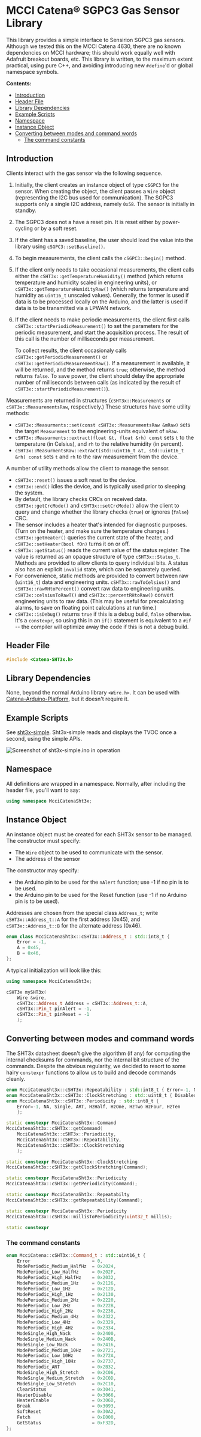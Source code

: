 # MCCI Catena&reg; SGPC3 Gas Sensor Library

This library provides a simple interface to Sensirion SGPC3 gas sensors. Although we tested this on the MCCI Catena 4630, there are no known dependencies on MCCI hardware; this should work equally well with Adafruit breakout boards, etc. This library is written, to the maximum extent practical, using pure C++, and avoiding introducing new `#define`'d or global namespace symbols.

**Contents:**

<!--
  This TOC uses the VS Code markdown TOC extension AlanWalk.markdown-toc.
  We strongly recommend updating using VS Code, the markdown-toc extension and the
  bierner.markdown-preview-github-styles extension. Note that if you are using
  VS Code 1.29 and Markdown TOC 1.5.6, https://github.com/AlanWalk/markdown-toc/issues/65
  applies -- you must change your line-ending to some non-auto value in Settings>
  Text Editor>Files.  `\n` works for me.
-->
<!-- markdownlint-disable MD033 MD004 -->
<!-- markdownlint-capture -->
<!-- markdownlint-disable -->
<!-- TOC depthFrom:2 updateOnSave:true -->

- [Introduction](#introduction)
- [Header File](#header-file)
- [Library Dependencies](#library-dependencies)
- [Example Scripts](#example-scripts)
- [Namespace](#namespace)
- [Instance Object](#instance-object)
- [Converting between modes and command words](#converting-between-modes-and-command-words)
    - [The command constants](#the-command-constants)

<!-- /TOC -->
<!-- markdownlint-restore -->
<!-- Due to a bug in Markdown TOC, the table is formatted incorrectly if tab indentation is set other than 4. Due to another bug, this comment must be *after* the TOC entry. -->

## Introduction

Clients interact with the gas sensor via the following sequence.

1. Initially, the client creates an instance object of type `cSGPC3` for the sensor. When creating the object, the client passes a `Wire` object (representing the I2C bus used for communication). The SGPC3 supports only a single I2C address, namely `0x58`. The sensor is initially in standby.

2. The SGPC3 does not a have a reset pin. It is reset either by power-cycling or by a soft reset.

3. If the client has a saved baseline, the user should load the value into the library using `cSGPC3::setBaseline()`.

4. To begin measurements, the client calls the `cSGPC3::begin()` method.

5. If the client only needs to take occasional measurements, the client calls either the `cSHT3x::getTemperatureHumidity()` method (which returns temperature and humidity scaled in engineering units), or `cSHT3x::getTemperatureHumidityRaw()` (which returns temperature and humidity as `uint16_t` unscaled values).  Generally, the former is used if data is to be processed locally on the Arduino, and the latter is used if data is to be transmitted via a LPWAN network.

6. If the client needs to make periodic measurements, the client first calls `cSHT3x::startPeriodicMeasurement()` to set the parameters for the periodic measurement, and start the acquisition process. The result of this call is the number of milliseconds per measurement.

   To collect results, the client occasionaly calls `cSHT3x::getPeriodicMeasurement()` or `cSHT3x::getPeriodicMeasurementRaw()`. If a measurement is available, it will be returned, and the method returns `true`; otherwise, the method returns `false`.  To save power, the client should delay the appropriate number of milliseconds between calls (as indicated by the result of `cSHT3x::startPeriodicMeasurement()`).

Measurements are returned in structures (`cSHT3x::Measurements` or `cSHT3x::MeasurementsRaw`, respectively.) These structures have some utility methods:

- `cSHT3x::Measurments::set(const cSHT3x::MeasurementsRaw &mRaw)` sets the target `Measurement` to the engineering-units equivalent of `mRaw`.
- `cSHT3x::Measurments::extract(float &t, float &rh) const` sets `t` to the temperature (in Celsius), and `rh` to the relative humidity (in percent).
- `cSHT3x::MeasurmentsRaw::extract(std::uint16_t &t, std::uint16_t &rh) const` sets `t` and `rh` to the raw measurement from the device.

A number of utility methods allow the client to manage the sensor.

- `cSHT3x::reset()` issues a soft reset to the device.
- `cSHT3x::end()` idles the device, and is typically used prior to sleeping the system.
- By default, the library checks CRCs on received data. `cSHT3x::getCrcMode()` and `cSHT3x::setCrcMode()` allow the client to query and change whether the library checks (`true`) or ignores (`false`) CRC.
- The sensor includes a heater that's intended for diagnostic purposes. (Turn on the heater, and make sure the temperature changes.) `cSHT3x::getHeater()` queries the current state of the heater, and `cSHT3x::setHeater(bool fOn)` turns it on or off.
- `cSHT3x::getStatus()` reads the current value of the status register. The value is returned as an opaque structure of type `cSHT3x::Status_t`. Methods are provided to allow clients to query individual bits. A status also has an explicit `invalid` state, which can be separately queried.
- For convenience, static methods are provided to convert between raw (`uint16_t`) data and engineering units. `cSHT3x::rawToCelsius()` and `cSHT3x::rawRHtoPercent()` convert raw data to engineering units. `cSHT3x::celsiusToRawT()` and `cSHT3x::percentRHtoRaw()` convert engineering units to raw data. (This may be useful for precalculating alarms, to save on floating point calculations at run time.)
- `cSHT3x::isDebug()` returns `true` if this is a debug build, `false` otherwise. It's a `constexpr`, so using this in an `if()` statement is equivalent to a `#if` -- the compiler will optimize away the code if this is not a debug build.

## Header File

```c++
#include <Catena-SHT3x.h>
```

## Library Dependencies

None, beyond the normal Arduino library `<Wire.h>`.  It can be used with [Catena-Arduino-Platform](https://github.com/mcci-catena/Catena-Arduino-Platform), but it doesn't require it.

## Example Scripts

See [sht3x-simple](./examples/sht3x-simple/sht3x-simple.ino). Sht3x-simple reads and displays the TVOC once a second, using the simple APIs.

![Screenshot of sht3x-simple.ino in operation](./assets/sht3x-simple-screenshot.png)

## Namespace

All definitions are wrapped in a namespace. Normally, after including the header file, you'll want to say:

```c++
using namespace McciCatenaSht3x;
```

## Instance Object

An instance object must be created for each SHT3x sensor to be managed. The constructor must specify:

- The `Wire` object to be used to communicate with the sensor.
- The address of the sensor

The constructor may specify:

- the Arduino pin to be used for the `nAlert` function; use -1 if no pin is to be used.
- the Arduino pin to be used for the Reset function (use -1 if no Arduino pin is to be used).

Addresses are chosen from the special class `Address_t`; write `cSHT3x::Address_t::A` for the first address (0x45), and `cSHT3x::Address_t::B` for the alternate address (0x46).

```c++
enum class McciCatenaSht3x::cSHT3x::Address_t : std::int8_t {
    Error = -1,
    A = 0x45,
    B = 0x46,
};
```

A typical initialization will look like this:

```c++
using namespace McciCatenaSht3x;

cSHT3x mySHT3x(
    Wire &wire,
    cSHT3x::Address_t Address = cSHT3x::Address_t::A,
    cSHT3x::Pin_t pinAlert = -1,
    cSHT3x::Pin_t pinReset = -1
    );
```

## Converting between modes and command words

The SHT3x datasheet doesn't give the algorithm (if any) for computing the internal checksums for commands, nor the internal bit structure of the commands. Despite the obvious regularity, we decided to resort to some hairy `constexpr` functions to allow us to build and decode commands cleanly.

```c++
enum McciCatenaSht3x::cSHT3x::Repeatability : std::int8_t { Error=-1, NA, Low, Medium, High };
enum McciCatenaSht3x::cSHT3x::ClockStretching : std::uint8_t { Disabled, Enabled };
enum McciCatenaSht3x::cSHT3x::Periodicity : std::int8_t {
    Error=-1, NA, Single, ART, HzHalf, HzOne, HzTwo HzFour, HzTen
    };

static constexpr McciCatenaSht3x::Command
McciCatenaSht3x::cSHT3x::getCommand(
    McciCatenaSht3x::cSHT3x::Periodicity,
    McciCatenaSht3x::cSHT3x::Repeatability,
    McciCatenaSht3x::cSHT3x::ClockStretching
    );

static constexpr McciCatenaSht3x::ClockStretching
McciCatenaSht3x::cSHT3x::getClockStretching(Command);

static constexpr McciCatenaSht3x::Periodicity
McciCatenaSht3x::cSHT3x::getPeriodicity(Command);

static constexpr McciCatenaSht3x::Repeatabilty
McciCatenaSht3x::cSHT3x::getRepeatability(Command);

static constexpr McciCatenaSht3x::Periodicity
McciCatenaSht3x::cSHT3x::millisToPeriodicity(uint32_t millis);

static constexpr
```

### The command constants

```c++
enum McciCatena::cSHT3x::Command_t : std::uint16_t {
    Error                       = 0,
    ModePeriodic_Medium_HalfHz  = 0x2024,
    ModePeriodic_Low_HalfHz     = 0x202F,
    ModePeriodic_High_HalfHz    = 0x2032,
    ModePeriodic_Medium_1Hz     = 0x2126,
    ModePeriodic_Low_1Hz        = 0x212D,
    ModePeriodic_High_1Hz       = 0x2130,
    ModePeriodic_Medium_2Hz     = 0x2220,
    ModePeriodic_Low_2Hz        = 0x222B,
    ModePeriodic_High_2Hz       = 0x2236,
    ModePeriodic_Medium_4Hz     = 0x2322,
    ModePeriodic_Low_4Hz        = 0x2329,
    ModePeriodic_High_4Hz       = 0x2334,
    ModeSingle_High_Nack        = 0x2400,
    ModeSingle_Medium_Nack      = 0x240B,
    ModeSingle_Low_Nack         = 0x2416,
    ModePeriodic_Medium_10Hz    = 0x2721,
    ModePeriodic_Low_10Hz       = 0x272A,
    ModePeriodic_High_10Hz      = 0x2737,
    ModePeriodic_ART            = 0x2B32,
    ModeSingle_High_Stretch     = 0x2C06,
    ModeSingle_Medium_Stretch   = 0x2C0D,
    ModeSingle_Low_Stretch      = 0x2C10,
    ClearStatus                 = 0x3041,
    HeaterDisable               = 0x3066,
    HeaterEnable                = 0x306D,
    Break                       = 0x3093,
    SoftReset                   = 0x30A2,
    Fetch                       = 0xE000,
    GetStatus                   = 0xF32D,
};
```
